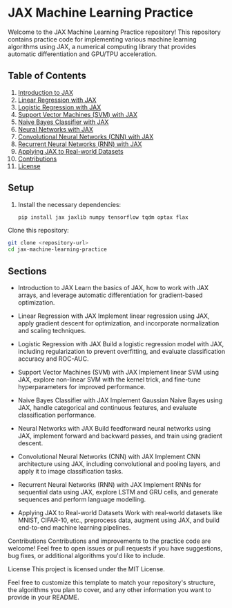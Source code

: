 # JAX Machine Learning Practice

Welcome to the JAX Machine Learning Practice repository! This repository contains practice code for implementing various machine learning algorithms using JAX, a numerical computing library that provides automatic differentiation and GPU/TPU acceleration.

## Table of Contents

1. [Introduction to JAX](#introduction-to-jax)
2. [Linear Regression with JAX](#linear-regression-with-jax)
3. [Logistic Regression with JAX](#logistic-regression-with-jax)
4. [Support Vector Machines (SVM) with JAX](#support-vector-machines-svm-with-jax)
5. [Naive Bayes Classifier with JAX](#naive-bayes-classifier-with-jax)
6. [Neural Networks with JAX](#neural-networks-with-jax)
7. [Convolutional Neural Networks (CNN) with JAX](#convolutional-neural-networks-cnn-with-jax)
8. [Recurrent Neural Networks (RNN) with JAX](#recurrent-neural-networks-rnn-with-jax)
9. [Applying JAX to Real-world Datasets](#applying-jax-to-real-world-datasets)
10. [Contributions](#contributions)
11. [License](#license)

## Setup

1. Install the necessary dependencies:

   ```bash
   pip install jax jaxlib numpy tensorflow tqdm optax flax
   ```

Clone this repository:

 ```bash
 git clone <repository-url>
 cd jax-machine-learning-practice
 ```

## Sections

 - Introduction to JAX
Learn the basics of JAX, how to work with JAX arrays, and leverage automatic differentiation for gradient-based optimization.

 - Linear Regression with JAX
Implement linear regression using JAX, apply gradient descent for optimization, and incorporate normalization and scaling techniques.

 - Logistic Regression with JAX
Build a logistic regression model with JAX, including regularization to prevent overfitting, and evaluate classification accuracy and ROC-AUC.

 - Support Vector Machines (SVM) with JAX
Implement linear SVM using JAX, explore non-linear SVM with the kernel trick, and fine-tune hyperparameters for improved performance.

 - Naive Bayes Classifier with JAX
Implement Gaussian Naive Bayes using JAX, handle categorical and continuous features, and evaluate classification performance.

 - Neural Networks with JAX
Build feedforward neural networks using JAX, implement forward and backward passes, and train using gradient descent.

 - Convolutional Neural Networks (CNN) with JAX
Implement CNN architecture using JAX, including convolutional and pooling layers, and apply it to image classification tasks.

 - Recurrent Neural Networks (RNN) with JAX
Implement RNNs for sequential data using JAX, explore LSTM and GRU cells, and generate sequences and perform language modelling.

 - Applying JAX to Real-world Datasets
Work with real-world datasets like MNIST, CIFAR-10, etc., preprocess data, augment using JAX, and build end-to-end machine learning pipelines.

Contributions
Contributions and improvements to the practice code are welcome! Feel free to open issues or pull requests if you have suggestions, bug fixes, or additional algorithms you'd like to include.

License
This project is licensed under the MIT License.

Feel free to customize this template to match your repository's structure, the algorithms you plan to cover, and any other information you want to provide in your README.
